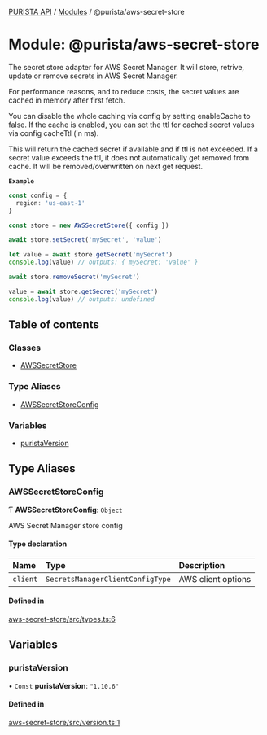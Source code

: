[PURISTA API](../README.md) / [Modules](../modules.md) / @purista/aws-secret-store

# Module: @purista/aws-secret-store

The secret store adapter for AWS Secret Manager.
It will store, retrive, update or remove secrets in AWS Secret Manager.

For performance reasons, and to reduce costs, the secret values are cached in memory after first fetch.

You can disable the whole caching via config by setting enableCache to false.
If the cache is enabled, you can set the ttl for cached secret values via config cacheTtl (in ms).

This will return the cached secret if available and if ttl is not exceeded.
If a secret value exceeds the ttl, it does not automatically get removed from cache.
It will be removed/overwritten on next get request.

**`Example`**

```typescript
const config = {
  region: 'us-east-1'
}

const store = new AWSSecretStore({ config })

await store.setSecret('mySecret', 'value')

let value = await store.getSecret('mySecret')
console.log(value) // outputs: { mySecret: 'value' }

await store.removeSecret('mySecret')

value = await store.getSecret('mySecret')
console.log(value) // outputs: undefined

```

## Table of contents

### Classes

- [AWSSecretStore](../classes/purista_aws_secret_store.AWSSecretStore.md)

### Type Aliases

- [AWSSecretStoreConfig](purista_aws_secret_store.md#awssecretstoreconfig)

### Variables

- [puristaVersion](purista_aws_secret_store.md#puristaversion)

## Type Aliases

### AWSSecretStoreConfig

Ƭ **AWSSecretStoreConfig**: `Object`

AWS Secret Manager store config

#### Type declaration

| Name | Type | Description |
| :------ | :------ | :------ |
| `client` | `SecretsManagerClientConfigType` | AWS client options |

#### Defined in

[aws-secret-store/src/types.ts:6](https://github.com/sebastianwessel/purista/blob/master/packages/aws-secret-store/src/types.ts#L6)

## Variables

### puristaVersion

• `Const` **puristaVersion**: ``"1.10.6"``

#### Defined in

[aws-secret-store/src/version.ts:1](https://github.com/sebastianwessel/purista/blob/master/packages/aws-secret-store/src/version.ts#L1)
